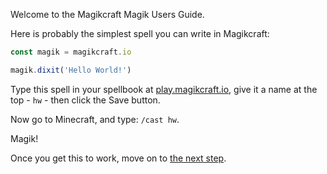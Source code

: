 Welcome to the Magikcraft Magik Users Guide.

Here is probably the simplest spell you can write in Magikcraft:

```javascript
const magik = magikcraft.io

magik.dixit('Hello World!')
```
Type this spell in your spellbook at [play.magikcraft.io](https://play.magikcraft.io), give it a name at the top - `hw` - then click the Save button.

Now go to Minecraft, and type: `/cast hw`.

Magik!

Once you get this to work, move on to [the next step](./02-PARAMETERS).

